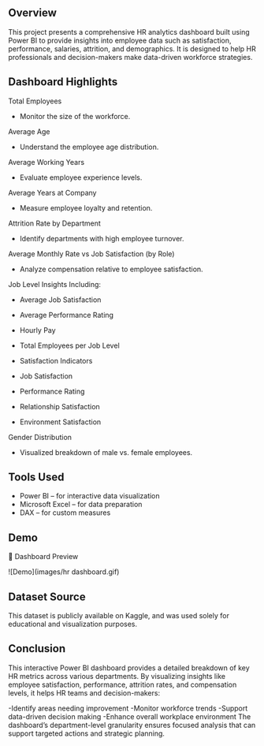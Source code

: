 ## Overview ##
This project presents a comprehensive HR analytics dashboard built using Power BI to provide insights into employee data such as satisfaction, performance, salaries, attrition, and demographics. It is designed to help HR professionals and decision-makers make data-driven workforce strategies.
##  Dashboard Highlights ##
Total Employees
- Monitor the size of the workforce.

Average Age
- Understand the employee age distribution.

Average Working Years
- Evaluate employee experience levels.

Average Years at Company
- Measure employee loyalty and retention.

Attrition Rate by Department
- Identify departments with high employee turnover.

Average Monthly Rate vs Job Satisfaction (by Role)
- Analyze compensation relative to employee satisfaction.

Job Level Insights Including:

- Average Job Satisfaction

- Average Performance Rating

- Hourly Pay

- Total Employees per Job Level

- Satisfaction Indicators

- Job Satisfaction

- Performance Rating

- Relationship Satisfaction

- Environment Satisfaction

Gender Distribution
- Visualized breakdown of male vs. female employees.

## Tools Used ##
- Power BI – for interactive data visualization
- Microsoft Excel – for data preparation
- DAX – for custom measures

## Demo ##

🔹 Dashboard Preview

![Demo](images/hr dashboard.gif)

## Dataset Source ##
This dataset is publicly available on Kaggle, and was used solely for educational and visualization purposes.


## Conclusion ##


This interactive Power BI dashboard provides a detailed breakdown of key HR metrics across various departments. By visualizing insights like employee satisfaction, performance, attrition rates, and compensation levels, it helps HR teams and decision-makers:

-Identify areas needing improvement
-Monitor workforce trends
-Support data-driven decision making
-Enhance overall workplace environment
The dashboard’s department-level granularity ensures focused analysis that can support targeted actions and strategic planning.



